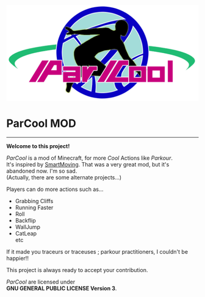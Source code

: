 ![ParCool_Logo](./parcool_logo.png)

# ParCool MOD

---

**Welcome to this project!**

*ParCool* is a mod of Minecraft, for more *Cool* Actions like *Parkour*.  
It's inspired by [SmartMoving](https://www.curseforge.com/minecraft/mc-mods/smart-moving). That was a very great mod,
but it's abandoned now. I'm so sad.  
(Actually, there are some alternate projects...)

Players can do more actions such as...

+ Grabbing Cliffs
+ Running Faster
+ Roll
+ Backflip
+ WallJump
+ CatLeap  
  etc

If it made you traceurs or traceuses ; parkour practitioners, I couldn't be happier!!

This project is always ready to accept your contribution.

*ParCool* are licensed under  
**GNU GENERAL PUBLIC LICENSE Version 3**.
